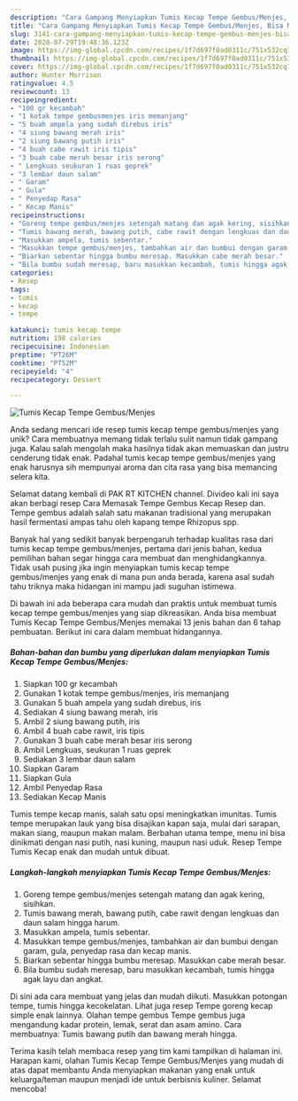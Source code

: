 ```yaml
---
description: "Cara Gampang Menyiapkan Tumis Kecap Tempe Gembus/Menjes, Bisa Manjain Lidah"
title: "Cara Gampang Menyiapkan Tumis Kecap Tempe Gembus/Menjes, Bisa Manjain Lidah"
slug: 3141-cara-gampang-menyiapkan-tumis-kecap-tempe-gembus-menjes-bisa-manjain-lidah
date: 2020-07-29T19:48:36.123Z
image: https://img-global.cpcdn.com/recipes/1f7d697f0ad0311c/751x532cq70/tumis-kecap-tempe-gembusmenjes-foto-resep-utama.jpg
thumbnail: https://img-global.cpcdn.com/recipes/1f7d697f0ad0311c/751x532cq70/tumis-kecap-tempe-gembusmenjes-foto-resep-utama.jpg
cover: https://img-global.cpcdn.com/recipes/1f7d697f0ad0311c/751x532cq70/tumis-kecap-tempe-gembusmenjes-foto-resep-utama.jpg
author: Hunter Morrison
ratingvalue: 4.5
reviewcount: 13
recipeingredient:
- "100 gr kecambah"
- "1 kotak tempe gembusmenjes iris memanjang"
- "5 buah ampela yang sudah direbus iris"
- "4 siung bawang merah iris"
- "2 siung bawang putih iris"
- "4 buah cabe rawit iris tipis"
- "3 buah cabe merah besar iris serong"
- " Lengkuas seukuran 1 ruas geprek"
- "3 lembar daun salam"
- " Garam"
- " Gula"
- " Penyedap Rasa"
- " Kecap Manis"
recipeinstructions:
- "Goreng tempe gembus/menjes setengah matang dan agak kering, sisihkan."
- "Tumis bawang merah, bawang putih, cabe rawit dengan lengkuas dan daun salam hingga harum."
- "Masukkan ampela, tumis sebentar."
- "Masukkan tempe gembus/menjes, tambahkan air dan bumbui dengan garam, gula, penyedap rasa dan kecap manis."
- "Biarkan sebentar hingga bumbu meresap. Masukkan cabe merah besar."
- "Bila bumbu sudah meresap, baru masukkan kecambah, tumis hingga agak layu dan angkat."
categories:
- Resep
tags:
- tumis
- kecap
- tempe

katakunci: tumis kecap tempe 
nutrition: 198 calories
recipecuisine: Indonesian
preptime: "PT26M"
cooktime: "PT52M"
recipeyield: "4"
recipecategory: Dessert

---
```



![Tumis Kecap Tempe Gembus/Menjes](https://img-global.cpcdn.com/recipes/1f7d697f0ad0311c/751x532cq70/tumis-kecap-tempe-gembusmenjes-foto-resep-utama.jpg)

Anda sedang mencari ide resep tumis kecap tempe gembus/menjes yang unik? Cara membuatnya memang tidak terlalu sulit namun tidak gampang juga. Kalau salah mengolah maka hasilnya tidak akan memuaskan dan justru cenderung tidak enak. Padahal tumis kecap tempe gembus/menjes yang enak harusnya sih mempunyai aroma dan cita rasa yang bisa memancing selera kita.

Selamat datang kembali di PAK RT KITCHEN channel. Divideo kali ini saya akan berbagi resep Cara Memasak Tempe Gembus Kecap Resep dan. Tempe gembus adalah salah satu makanan tradisional yang merupakan hasil fermentasi ampas tahu oleh kapang tempe Rhizopus spp.

Banyak hal yang sedikit banyak berpengaruh terhadap kualitas rasa dari tumis kecap tempe gembus/menjes, pertama dari jenis bahan, kedua pemilihan bahan segar hingga cara membuat dan menghidangkannya. Tidak usah pusing jika ingin menyiapkan tumis kecap tempe gembus/menjes yang enak di mana pun anda berada, karena asal sudah tahu triknya maka hidangan ini mampu jadi suguhan istimewa.


Di bawah ini ada beberapa cara mudah dan praktis untuk membuat tumis kecap tempe gembus/menjes yang siap dikreasikan. Anda bisa membuat Tumis Kecap Tempe Gembus/Menjes memakai 13 jenis bahan dan 6 tahap pembuatan. Berikut ini cara dalam membuat hidangannya.

<!--inarticleads1-->

##### Bahan-bahan dan bumbu yang diperlukan dalam menyiapkan Tumis Kecap Tempe Gembus/Menjes:

1. Siapkan 100 gr kecambah
1. Gunakan 1 kotak tempe gembus/menjes, iris memanjang
1. Gunakan 5 buah ampela yang sudah direbus, iris
1. Sediakan 4 siung bawang merah, iris
1. Ambil 2 siung bawang putih, iris
1. Ambil 4 buah cabe rawit, iris tipis
1. Gunakan 3 buah cabe merah besar iris serong
1. Ambil  Lengkuas, seukuran 1 ruas geprek
1. Sediakan 3 lembar daun salam
1. Siapkan  Garam
1. Siapkan  Gula
1. Ambil  Penyedap Rasa
1. Sediakan  Kecap Manis


Tumis tempe kecap manis, salah satu opsi meningkatkan imunitas. Tumis tempe merupakan lauk yang bisa disajikan kapan saja, mulai dari sarapan, makan siang, maupun makan malam. Berbahan utama tempe, menu ini bisa dinikmati dengan nasi putih, nasi kuning, maupun nasi uduk. Resep Tempe Tumis Kecap enak dan mudah untuk dibuat. 

<!--inarticleads2-->

##### Langkah-langkah menyiapkan Tumis Kecap Tempe Gembus/Menjes:

1. Goreng tempe gembus/menjes setengah matang dan agak kering, sisihkan.
1. Tumis bawang merah, bawang putih, cabe rawit dengan lengkuas dan daun salam hingga harum.
1. Masukkan ampela, tumis sebentar.
1. Masukkan tempe gembus/menjes, tambahkan air dan bumbui dengan garam, gula, penyedap rasa dan kecap manis.
1. Biarkan sebentar hingga bumbu meresap. Masukkan cabe merah besar.
1. Bila bumbu sudah meresap, baru masukkan kecambah, tumis hingga agak layu dan angkat.


Di sini ada cara membuat yang jelas dan mudah diikuti. Masukkan potongan tempe, tumis hingga kecokelatan. Lihat juga resep Tempe goreng kecap simple enak lainnya. Olahan tempe gembus Tempe gembus juga mengandung kadar protein, lemak, serat dan asam amino. Cara membuatnya: Tumis bawang putih dan bawang merah hingga. 

Terima kasih telah membaca resep yang tim kami tampilkan di halaman ini. Harapan kami, olahan Tumis Kecap Tempe Gembus/Menjes yang mudah di atas dapat membantu Anda menyiapkan makanan yang enak untuk keluarga/teman maupun menjadi ide untuk berbisnis kuliner. Selamat mencoba!
